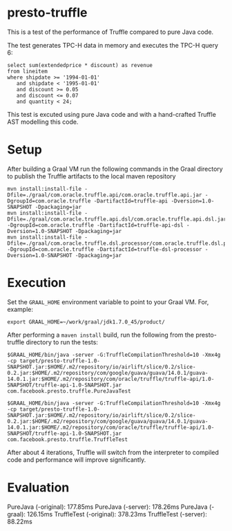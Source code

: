 presto-truffle
==============

This is a test of the performance of Truffle compared to pure Java code.

The test generates TPC-H data in memory and executes the TPC-H query 6:
```
select sum(extendedprice * discount) as revenue      
from lineitem                                        
where shipdate >= '1994-01-01'                       
   and shipdate < '1995-01-01'                       
   and discount >= 0.05                              
   and discount <= 0.07                              
   and quantity < 24;                                
```

This test is excuted using pure Java code and with a hand-crafted Truffle AST modelling this code.

Setup
=====

After building a Graal VM run the following commands in the Graal directory 
to publish the Truffle artifacts to the local maven repository
```
mvn install:install-file -Dfile=./graal/com.oracle.truffle.api/com.oracle.truffle.api.jar -DgroupId=com.oracle.truffle -DartifactId=truffle-api -Dversion=1.0-SNAPSHOT -Dpackaging=jar
mvn install:install-file -Dfile=./graal/com.oracle.truffle.api.dsl/com.oracle.truffle.api.dsl.jar -DgroupId=com.oracle.truffle -DartifactId=truffle-api-dsl -Dversion=1.0-SNAPSHOT -Dpackaging=jar
mvn install:install-file -Dfile=./graal/com.oracle.truffle.dsl.processor/com.oracle.truffle.dsl.processor.jar -DgroupId=com.oracle.truffle -DartifactId=truffle-dsl-processor -Dversion=1.0-SNAPSHOT -Dpackaging=jar
```

Execution
=========

Set the `GRAAL_HOME` environment variable to point to your Graal VM.  For, example:

```
export GRAAL_HOME=~/work/graal/jdk1.7.0_45/product/
```

After performing a `maven install` build, run the following from the presto-truffle directory to run the tests:

```
$GRAAL_HOME/bin/java -server -G:TruffleCompilationThreshold=10 -Xmx4g -cp target/presto-truffle-1.0-SNAPSHOT.jar:$HOME/.m2/repository/io/airlift/slice/0.2/slice-0.2.jar:$HOME/.m2/repository/com/google/guava/guava/14.0.1/guava-14.0.1.jar:$HOME/.m2/repository/com/oracle/truffle/truffle-api/1.0-SNAPSHOT/truffle-api-1.0-SNAPSHOT.jar com.facebook.presto.truffle.PureJavaTest
```

```
$GRAAL_HOME/bin/java -server -G:TruffleCompilationThreshold=10 -Xmx4g -cp target/presto-truffle-1.0-SNAPSHOT.jar:$HOME/.m2/repository/io/airlift/slice/0.2/slice-0.2.jar:$HOME/.m2/repository/com/google/guava/guava/14.0.1/guava-14.0.1.jar:$HOME/.m2/repository/com/oracle/truffle/truffle-api/1.0-SNAPSHOT/truffle-api-1.0-SNAPSHOT.jar com.facebook.presto.truffle.TruffleTest
```

After about 4 iterations, Truffle will switch from the interpreter to compiled code and performance will improve significantly.


Evaluation
==========
PureJava (-original):    177.85ms
PureJava (-server):      178.26ms
PureJava (-graal):       126.15ms
TruffleTest (-original): 378.23ms
TruffleTest (-server):    88.22ms


